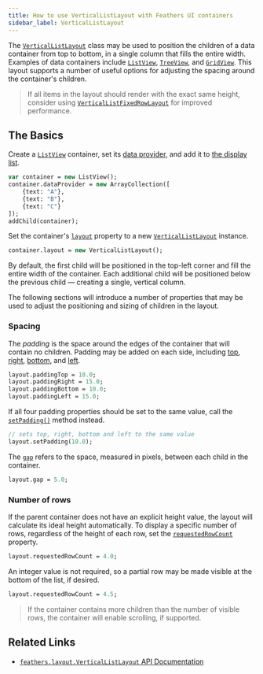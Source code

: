 ```yaml
---
title: How to use VerticalListLayout with Feathers UI containers
sidebar_label: VerticalListLayout
---
```


The [`VerticalListLayout`](https://api.feathersui.com/current/feathers/layout/VerticalListLayout.html) class may be used to position the children of a data container from top to bottom, in a single column that fills the entire width. Examples of data containers include [`ListView`](./list-view), [`TreeView`](./tree-view.md), and [`GridView`](./grid-view.md). This layout supports a number of useful options for adjusting the spacing around the container's children.

> If all items in the layout should render with the exact same height, consider using [`VerticalListFixedRowLayout`](./vertical-list-fixed-row-layout.md) for improved performance.

## The Basics

Create a [`ListView`](./list-view.md) container, set its [data provider](./data-collections.md), and add it to [the display list](https://books.openfl.org/openfl-developers-guide/display-programming/basics-of-display-programming.html).

```haxe
var container = new ListView();
container.dataProvider = new ArrayCollection([
    {text: "A"},
    {text: "B"},
    {text: "C"}
]);
addChild(container);
```

Set the container's [`layout`](https://api.feathersui.com/current/feathers/layout/feathers/controls/ListView.html#layout) property to a new [`VerticalListLayout`](https://api.feathersui.com/current/feathers/layout/VerticalListLayout.html) instance.

```haxe
container.layout = new VerticalListLayout();
```

By default, the first child will be positioned in the top-left corner and fill the entire width of the container. Each additional child will be positioned below the previous child — creating a single, vertical column.

The following sections will introduce a number of properties that may be used to adjust the positioning and sizing of children in the layout.

### Spacing

The _padding_ is the space around the edges of the container that will contain no children. Padding may be added on each side, including [top](https://api.feathersui.com/current/feathers/layout/VerticalListLayout.html#paddingTop), [right](https://api.feathersui.com/current/feathers/layout/VerticalListLayout.html#paddingRight), [bottom](https://api.feathersui.com/current/feathers/layout/VerticalListLayout.html#paddingBottom), and [left](https://api.feathersui.com/current/feathers/layout/VerticalListLayout.html#paddingLeft).

```haxe
layout.paddingTop = 10.0;
layout.paddingRight = 15.0;
layout.paddingBottom = 10.0;
layout.paddingLeft = 15.0;
```

If all four padding properties should be set to the same value, call the [`setPadding()`](https://api.feathersui.com/current/feathers/layout/VerticalListLayout.html#setPadding) method instead.

```haxe
// sets top, right, bottom and left to the same value
layout.setPadding(10.0);
```

The [`gap`](https://api.feathersui.com/current/feathers/layout/VerticalListLayout.html#gap) refers to the space, measured in pixels, between each child in the container.

```haxe
layout.gap = 5.0;
```

### Number of rows

If the parent container does not have an explicit height value, the layout will calculate its ideal height automatically. To display a specific number of rows, regardless of the height of each row, set the [`requestedRowCount`](https://api.feathersui.com/current/feathers/layout/VerticalListLayout.html#requestedRowCount) property.

```haxe
layout.requestedRowCount = 4.0;
```

An integer value is not required, so a partial row may be made visible at the bottom of the list, if desired.

```haxe
layout.requestedRowCount = 4.5;
```

> If the container contains more children than the number of visible rows, the container will enable scrolling, if supported.

## Related Links

- [`feathers.layout.VerticalListLayout` API Documentation](https://api.feathersui.com/current/feathers/layout/VerticalListLayout.html)
